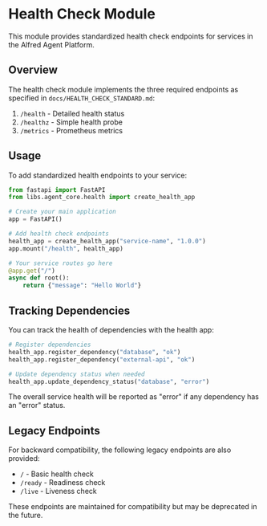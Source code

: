 # Health Check Module

This module provides standardized health check endpoints for services in the Alfred Agent Platform.

## Overview

The health check module implements the three required endpoints as specified in
`docs/HEALTH_CHECK_STANDARD.md`:

1. `/health` - Detailed health status
2. `/healthz` - Simple health probe
3. `/metrics` - Prometheus metrics

## Usage

To add standardized health endpoints to your service:

```python
from fastapi import FastAPI
from libs.agent_core.health import create_health_app

# Create your main application
app = FastAPI()

# Add health check endpoints
health_app = create_health_app("service-name", "1.0.0")
app.mount("/health", health_app)

# Your service routes go here
@app.get("/")
async def root():
    return {"message": "Hello World"}
```

## Tracking Dependencies

You can track the health of dependencies with the health app:

```python
# Register dependencies
health_app.register_dependency("database", "ok")
health_app.register_dependency("external-api", "ok")

# Update dependency status when needed
health_app.update_dependency_status("database", "error")
```

The overall service health will be reported as "error" if any dependency has an "error" status.

## Legacy Endpoints

For backward compatibility, the following legacy endpoints are also provided:

- `/` - Basic health check
- `/ready` - Readiness check
- `/live` - Liveness check

These endpoints are maintained for compatibility but may be deprecated in the future.
